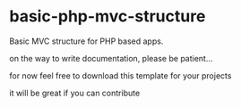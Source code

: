 # basic-php-mvc-structure
Basic MVC structure for PHP based apps.

on the way to write documentation, please be patient...

for now feel free to download this template for your projects

it will be great if you can contribute
